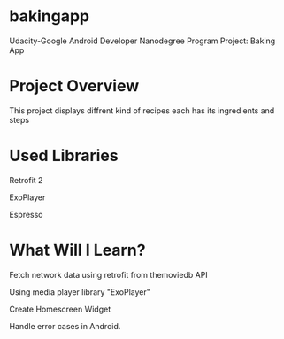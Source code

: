 # bakingapp
Udacity-Google Android Developer Nanodegree Program Project: Baking App


# Project Overview
This project displays diffrent kind of recipes each has its ingredients and steps

# Used Libraries
Retrofit 2

ExoPlayer

Espresso

# What Will I Learn?

Fetch network data using retrofit from themoviedb API

Using media player library "ExoPlayer"

Create Homescreen Widget

Handle error cases in Android.
